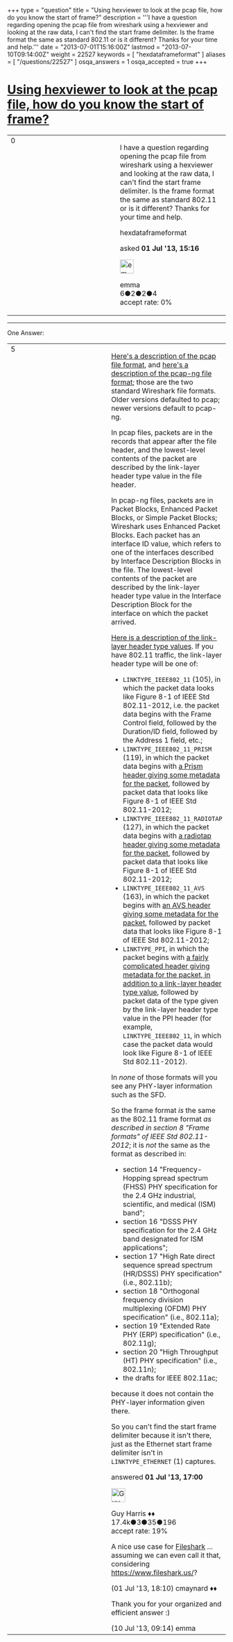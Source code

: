 +++
type = "question"
title = "Using hexviewer to look at the pcap file, how do you know the start of frame?"
description = '''I have a question regarding opening the pcap file from wireshark using a hexviewer and looking at the raw data, I can&#x27;t find the start frame delimiter. Is the frame format the same as standard 802.11 or is it different? Thanks for your time and help.'''
date = "2013-07-01T15:16:00Z"
lastmod = "2013-07-10T09:14:00Z"
weight = 22527
keywords = [ "hexdataframeformat" ]
aliases = [ "/questions/22527" ]
osqa_answers = 1
osqa_accepted = true
+++

<div class="headNormal">

# [Using hexviewer to look at the pcap file, how do you know the start of frame?](/questions/22527/using-hexviewer-to-look-at-the-pcap-file-how-do-you-know-the-start-of-frame)

</div>

<div id="main-body">

<div id="askform">

<table id="question-table" style="width:100%;"><colgroup><col style="width: 50%" /><col style="width: 50%" /></colgroup><tbody><tr class="odd"><td style="width: 30px; vertical-align: top"><div class="vote-buttons"><span id="post-22527-upvote" class="ajax-command post-vote up" rel="nofollow" title="I like this post (click again to cancel)"> </span><div id="post-22527-score" class="post-score" title="current number of votes">0</div><span id="post-22527-downvote" class="ajax-command post-vote down" rel="nofollow" title="I dont like this post (click again to cancel)"> </span> <span id="favorite-mark" class="ajax-command favorite-mark" rel="nofollow" title="mark/unmark this question as favorite (click again to cancel)"> </span><div id="favorite-count" class="favorite-count"></div></div></td><td><div id="item-right"><div class="question-body"><p>I have a question regarding opening the pcap file from wireshark using a hexviewer and looking at the raw data, I can't find the start frame delimiter. Is the frame format the same as standard 802.11 or is it different? Thanks for your time and help.</p></div><div id="question-tags" class="tags-container tags"><span class="post-tag tag-link-hexdataframeformat" rel="tag" title="see questions tagged &#39;hexdataframeformat&#39;">hexdataframeformat</span></div><div id="question-controls" class="post-controls"></div><div class="post-update-info-container"><div class="post-update-info post-update-info-user"><p>asked <strong>01 Jul '13, 15:16</strong></p><img src="https://secure.gravatar.com/avatar/320250ab70b248159a7d2783bbc420a3?s=32&amp;d=identicon&amp;r=g" class="gravatar" width="32" height="32" alt="emma&#39;s gravatar image" /><p><span>emma</span><br />
<span class="score" title="6 reputation points">6</span><span title="2 badges"><span class="badge1">●</span><span class="badgecount">2</span></span><span title="2 badges"><span class="silver">●</span><span class="badgecount">2</span></span><span title="4 badges"><span class="bronze">●</span><span class="badgecount">4</span></span><br />
<span class="accept_rate" title="Rate of the user&#39;s accepted answers">accept rate:</span> <span title="emma has no accepted answers">0%</span></p></div></div><div id="comments-container-22527" class="comments-container"></div><div id="comment-tools-22527" class="comment-tools"></div><div class="clear"></div><div id="comment-22527-form-container" class="comment-form-container"></div><div class="clear"></div></div></td></tr></tbody></table>

------------------------------------------------------------------------

<div class="tabBar">

<span id="sort-top"></span>

<div class="headQuestions">

One Answer:

</div>

</div>

<span id="22528"></span>

<div id="answer-container-22528" class="answer accepted-answer">

<table style="width:100%;"><colgroup><col style="width: 50%" /><col style="width: 50%" /></colgroup><tbody><tr class="odd"><td style="width: 30px; vertical-align: top"><div class="vote-buttons"><span id="post-22528-upvote" class="ajax-command post-vote up" rel="nofollow" title="I like this post (click again to cancel)"> </span><div id="post-22528-score" class="post-score" title="current number of votes">5</div><span id="post-22528-downvote" class="ajax-command post-vote down" rel="nofollow" title="I dont like this post (click again to cancel)"> </span> <span class="accept-answer on" rel="nofollow" title="emma has selected this answer as the correct answer"> </span></div></td><td><div class="item-right"><div class="answer-body"><p><a href="http://wiki.wireshark.org/Development/LibpcapFileFormat">Here's a description of the pcap file format</a>, and <a href="http://www.winpcap.org/ntar/draft/PCAP-DumpFileFormat.html">here's a description of the pcap-ng file format</a>; those are the two standard Wireshark file formats. Older versions defaulted to pcap; newer versions default to pcap-ng.</p><p>In pcap files, packets are in the records that appear after the file header, and the lowest-level contents of the packet are described by the link-layer header type value in the file header.</p><p>In pcap-ng files, packets are in Packet Blocks, Enhanced Packet Blocks, or Simple Packet Blocks; Wireshark uses Enhanced Packet Blocks. Each packet has an interface ID value, which refers to one of the interfaces described by Interface Description Blocks in the file. The lowest-level contents of the packet are described by the link-layer header type value in the Interface Description Block for the interface on which the packet arrived.</p><p><a href="http://www.tcpdump.org/linktypes.html">Here is a description of the link-layer header type values</a>. If you have 802.11 traffic, the link-layer header type will be one of:</p><ul><li><code>LINKTYPE_IEEE802_11</code> (105), in which the packet data looks like Figure 8-1 of IEEE Std 802.11-2012, i.e. the packet data begins with the Frame Control field, followed by the Duration/ID field, followed by the Address 1 field, etc.;</li><li><code>LINKTYPE_IEEE802_11_PRISM</code> (119), in which the packet data begins with <a href="http://www.tcpdump.org/linktypes/LINKTYPE_IEEE802_11_PRISM.html">a Prism header giving some metadata for the packet</a>, followed by packet data that looks like Figure 8-1 of IEEE Std 802.11-2012;</li><li><code>LINKTYPE_IEEE802_11_RADIOTAP</code> (127), in which the packet data begins with <a href="http://www.radiotap.org">a radiotap header giving some metadata for the packet</a>, followed by packet data that looks like Figure 8-1 of IEEE Std 802.11-2012;</li><li><code>LINKTYPE_IEEE802_11_AVS</code> (163), in which the packet begins with <a href="http://web.archive.org/web/20040803232023/http://www.shaftnet.org/~pizza/software/capturefrm.txt">an AVS header giving some metadata for the packet</a>, followed by packet data that looks like Figure 8-1 of IEEE Std 802.11-2012;</li><li><code>LINKTYPE_PPI</code>, in which the packet begins with <a href="http://www.cacetech.com/documents/PPI%20Header%20format%201.0.7.pdf">a fairly complicated header giving metadata for the packet, in addition to a link-layer header type value</a>, followed by packet data of the type given by the link-layer header type value in the PPI header (for example, <code>LINKTYPE_IEEE802_11</code>, in which case the packet data would look like Figure 8-1 of IEEE Std 802.11-2012).</li></ul><p>In <em>none</em> of those formats will you see any PHY-layer information such as the SFD.</p><p>So the frame format <em>is</em> the same as the 802.11 frame format <em>as described in section 8 "Frame formats" of IEEE Std 802.11-2012</em>; it is <em>not</em> the same as the format as described in:</p><ul><li>section 14 "Frequency-Hopping spread spectrum (FHSS) PHY specification for the 2.4 GHz industrial, scientific, and medical (ISM) band";</li><li>section 16 "DSSS PHY specification for the 2.4 GHz band designated for ISM applications";</li><li>section 17 "High Rate direct sequence spread spectrum (HR/DSSS) PHY specification" (i.e., 802.11b);</li><li>section 18 "Orthogonal frequency division multiplexing (OFDM) PHY specification" (i.e., 802.11a);</li><li>section 19 "Extended Rate PHY (ERP) specification" (i.e., 802.11g);</li><li>section 20 "High Throughput (HT) PHY specification" (i.e., 802.11n);</li><li>the drafts for IEEE 802.11ac;</li></ul><p>because it does not contain the PHY-layer information given there.</p><p>So you can't find the start frame delimiter because it isn't there, just as the Ethernet start frame delimiter isn't in <code>LINKTYPE_ETHERNET</code> (1) captures.</p></div><div class="answer-controls post-controls"></div><div class="post-update-info-container"><div class="post-update-info post-update-info-user"><p>answered <strong>01 Jul '13, 17:00</strong></p><img src="https://secure.gravatar.com/avatar/f93de7000747ab5efb5acd3034b2ebd7?s=32&amp;d=identicon&amp;r=g" class="gravatar" width="32" height="32" alt="Guy%20Harris&#39;s gravatar image" /><p><span>Guy Harris ♦♦</span><br />
<span class="score" title="17443 reputation points"><span>17.4k</span></span><span title="3 badges"><span class="badge1">●</span><span class="badgecount">3</span></span><span title="35 badges"><span class="silver">●</span><span class="badgecount">35</span></span><span title="196 badges"><span class="bronze">●</span><span class="badgecount">196</span></span><br />
<span class="accept_rate" title="Rate of the user&#39;s accepted answers">accept rate:</span> <span title="Guy Harris has 216 accepted answers">19%</span></p></div></div><div id="comments-container-22528" class="comments-container"><span id="22529"></span><div id="comment-22529" class="comment"><div id="post-22529-score" class="comment-score"></div><div class="comment-text"><p>A nice use case for <a href="http://www.wireshark.org/lists/wireshark-dev/201306/msg00101.html">Fileshark</a> ... assuming we can even call it that, considering <a href="https://www.fileshark.us/">https://www.fileshark.us/</a>?</p></div><div id="comment-22529-info" class="comment-info"><span class="comment-age">(01 Jul '13, 18:10)</span> <span class="comment-user userinfo">cmaynard ♦♦</span></div></div><span id="22817"></span><div id="comment-22817" class="comment"><div id="post-22817-score" class="comment-score"></div><div class="comment-text"><p>Thank you for your organized and efficient answer :)</p></div><div id="comment-22817-info" class="comment-info"><span class="comment-age">(10 Jul '13, 09:14)</span> <span class="comment-user userinfo">emma</span></div></div></div><div id="comment-tools-22528" class="comment-tools"></div><div class="clear"></div><div id="comment-22528-form-container" class="comment-form-container"></div><div class="clear"></div></div></td></tr></tbody></table>

</div>

<div class="paginator-container-left">

</div>

</div>

</div>

